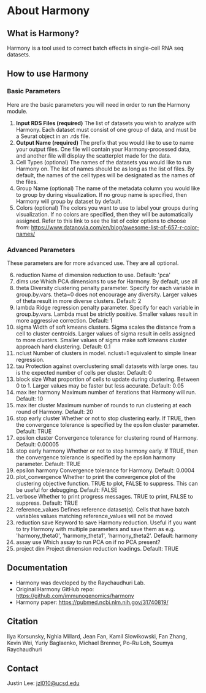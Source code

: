 # About Harmony

## What is Harmony?
Harmony is a tool used to correct batch effects in single-cell RNA seq datasets.
 
## How to use Harmony
### Basic Parameters
Here are the basic parameters you will need in order to run the Harmony module.
  1. **Input RDS Files (required)**
    The list of datasets you wish to analyze with Harmony. Each dataset must consist of one group of data, and must be a Seurat object in an .rds file.
  2. **Output Name (required)**
    The prefix that you would like to use to name your output files. One file will contain your Harmony-processed data, and another file will display the scatterplot made for the data.
  3. Cell Types (optional)
    The names of the datasets you would like to run Harmony on. The list of names should be as long as the list of files. By default, the names of the cell types will be designated as the names of the files.
  4. Group Name (optional)
    The name of the metadata column you would like to group by during visualization. If no group name is specified, then Harmony will group by dataset by default.
  5. Colors (optional)
    The colors you want to use to label your groups during visualization. If no colors are specified, then they will be automatically assigned. Refer to this link to see the list of color options to choose from: https://www.datanovia.com/en/blog/awesome-list-of-657-r-color-names/

### Advanced Parameters
These parameters are for more advanced use. They are all optional.
  
  6. reduction
    Name of dimension reduction to use. Default: 'pca'
  7. dims use
    Which PCA dimensions to use for Harmony. By default, use all
  8. theta
    Diversity clustering penalty parameter. Specify for each variable in group.by.vars. theta=0 does not encourage any diversity. Larger values of theta result in more diverse clusters. Default: 2
  9. lambda
    Ridge regression penalty parameter. Specify for each variable in group.by.vars. Lambda must be strictly positive. Smaller values result in more aggressive correction. Default: 1
  10. sigma
    Width of soft kmeans clusters. Sigma scales the distance from a cell to cluster centroids. Larger values of sigma result in cells assigned to more clusters. Smaller values of sigma make soft kmeans cluster approach hard clustering. Default: 0.1
  11. nclust
    Number of clusters in model. nclust=1 equivalent to simple linear regression.
  12. tau
    Protection against overclustering small datasets with large ones. tau is the expected number of cells per cluster. Default: 0
  13. block size
    What proportion of cells to update during clustering. Between 0 to 1. Larger values may be faster but less accurate. Default: 0.05
  14. max iter harmony
    Maximum number of iterations that Harmony will run. Default: 10
  15. max iter cluster
    Maximum number of rounds to run clustering at each round of Harmony. Default: 20
  16. stop early cluster
    Whether or not to stop clustering early. If TRUE, then the convergence tolerance is specified by the epsilon cluster parameter.  Default: TRUE
  17. epsilon cluster
    Convergence tolerance for clustering round of Harmony. Default: 0.00005
  18. stop early harmony
    Whether or not to stop harmony early. If TRUE, then the convergence tolerance is specified by the epsilon harmony parameter. Default: TRUE
  19. epsilon harmony
    Convergence tolerance for Harmony. Default: 0.0004
  20. plot_convergence
    Whether to print the convergence plot of the clustering objective function. TRUE to plot, FALSE to suppress. This can be useful for debugging. Default: FALSE
  21. verbose
    Whether to print progress messages. TRUE to print, FALSE to suppress. Default: TRUE
  22. reference_values
    Defines reference dataset(s). Cells that have batch variables values matching reference_values will not be moved
  23. reduction save
    Keyword to save Harmony reduction. Useful if you want to try Harmony with multiple parameters and save them as e.g. 'harmony_theta0', 'harmony_theta1', 'harmony_theta2'. Default: harmony
  24. assay use
    Which assay to run PCA on if no PCA present?
  25. project dim
    Project dimension reduction loadings. Default: TRUE

## Documentation
  - Harmony was developed by the Raychaudhuri Lab.
  - Original Harmony GitHub repo: https://github.com/immunogenomics/harmony
  - Harmony paper: https://pubmed.ncbi.nlm.nih.gov/31740819/

## Citation
  Ilya Korsunsky, Nghia Millard, Jean Fan, Kamil Slowikowski, Fan Zhang, Kevin Wei, Yuriy Baglaenko, Michael Brenner, Po-Ru Loh, Soumya Raychaudhuri

## Contact
  Justin Lee: jzl010@ucsd.edu
